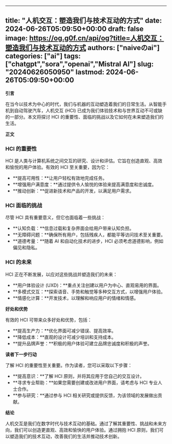 
---
title: "人机交互：塑造我们与技术互动的方式"
date: 2024-06-26T05:09:50+00:00
draft: false
image: https://og.g0f.cn/api/og?title=人机交互：塑造我们与技术互动的方式
authors: ["naiveのai"]
categories: ["ai"]
tags: ["chatgpt","sora","openai","Mistral AI"]
slug: "20240626050950"
lastmod: 2024-06-26T05:09:50+00:00
---
**引言**

在当今以技术为中心的时代，我们与机器的互动塑造着我们的日常生活。从智能手机到自动驾驶汽车，人机交互 (HCI) 已成为我们体验技术和与世界互动不可或缺的一部分。本文将探讨 HCI 的重要性、面临的挑战以及它如何在未来塑造我们的生活。

**正文**

### HCI 的重要性

HCI 是人类与计算机系统之间交互的研究、设计和评估。它旨在创造直观、高效和愉悦的用户体验。有效的 HCI 至关重要，因为它：

- **提高可用性：**让用户轻松有效地完成任务。
- **增强用户满意度：**通过提供令人愉悦的体验来提高满意度和忠诚度。
- **推动创新：**促进新技术和产品的开发，以满足用户需求。

### HCI 面临的挑战

尽管 HCI 具有重要意义，但它也面临着一些挑战：

- **认知负载：**信息过载和复杂界面会给用户带来认知负担。
- **无障碍问题：**确保所有用户，包括残疾人，都能平等访问技术至关重要。
- **道德考量：**随着 AI 和自动化技术的进步，HCI 必须考虑道德影响，例如偏见和隐私。

### HCI 的未来

HCI 正在不断发展，以应对这些挑战并塑造我们的未来：

- **用户体验设计 (UXD)：**重点关注创建以用户为中心、直观易用的界面。
- **多模式交互：**探索语音、手势和触觉等多种交互方式，以增强用户体验。
- **情感化计算：**开发技术，以理解和响应用户的情绪和情感。

**好处和优势**

有效的 HCI 可带来众多好处和优势，包括：

- **提高生产力：**优化界面可减少错误、提高效率。
- **降低成本：**直观的设计可减少培训和支持成本。
- **提升品牌声誉：**积极的用户体验可建立品牌忠诚度和积极的声誉。

**读者下一步行动**

了解 HCI 的重要性至关重要。作为读者，您可以采取以下步骤：

- **提高意识：**了解 HCI 原则，并将其应用于您自己的交互设计。
- **寻求专业帮助：**如果您需要创建或改进用户界面，请考虑与 HCI 专业人士合作。
- **参与研究：**通过参与 HCI 相关研究或提供反馈，为该领域的发展做出贡献。

**结论**

人机交互是我们在数字时代与技术互动的基础。通过了解其重要性、挑战和未来方向，我们可以创造更直观、高效和愉快的用户体验。通过拥抱 HCI 原则，我们可以塑造我们的技术互动，改善我们的生活并推动技术创新。